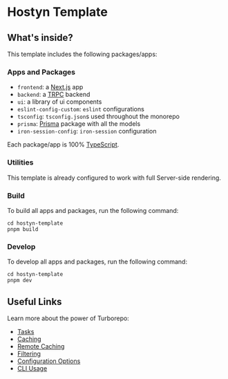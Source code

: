 # Hostyn Template

## What's inside?

This template includes the following packages/apps:

### Apps and Packages

- `frontend`: a [Next.js](https://nextjs.org/) app
- `backend`: a [TRPC](https://trpc.io/) backend
- `ui`: a library of ui components
- `eslint-config-custom`: `eslint` configurations
- `tsconfig`: `tsconfig.json`s used throughout the monorepo
- `prisma`: [Prisma](https://www.prisma.io/) package with all the models
- `iron-session-config`: `iron-session` configuration

Each package/app is 100% [TypeScript](https://www.typescriptlang.org/).

### Utilities

This template is already configured to work with full Server-side rendering.

### Build

To build all apps and packages, run the following command:

```
cd hostyn-template
pnpm build
```

### Develop

To develop all apps and packages, run the following command:

```
cd hostyn-template
pnpm dev
```

## Useful Links

Learn more about the power of Turborepo:

- [Tasks](https://turbo.build/repo/docs/core-concepts/monorepos/running-tasks)
- [Caching](https://turbo.build/repo/docs/core-concepts/caching)
- [Remote Caching](https://turbo.build/repo/docs/core-concepts/remote-caching)
- [Filtering](https://turbo.build/repo/docs/core-concepts/monorepos/filtering)
- [Configuration Options](https://turbo.build/repo/docs/reference/configuration)
- [CLI Usage](https://turbo.build/repo/docs/reference/command-line-reference)
